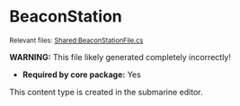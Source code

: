 # BeaconStation

<sup>Relevant files: [Shared:BeaconStationFile.cs](https://github.com/Regalis11/Barotrauma/blob/master/Barotrauma/BarotraumaShared/SharedSource/ContentManagement/ContentFile/BeaconStationFile.cs)</sup>

**WARNING:** This file likely generated completely incorrectly!

- **Required by core package:** Yes

This content type is created in the submarine editor.